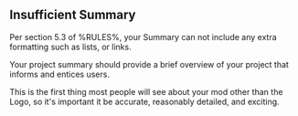 ## Insufficient Summary

Per section 5.3 of %RULES%, your Summary can not include any extra formatting such as lists, or links.

Your project summary should provide a brief overview of your project that informs and entices users.

This is the first thing most people will see about your mod other than the Logo, so it's important it be accurate, reasonably detailed, and exciting.
